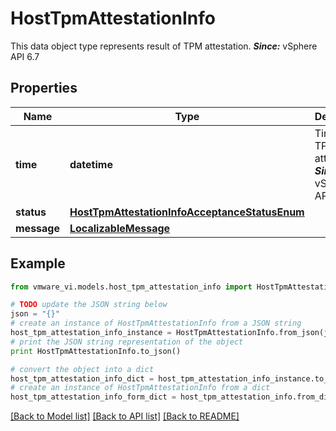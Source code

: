 # HostTpmAttestationInfo

This data object type represents result of TPM attestation.  ***Since:*** vSphere API 6.7 

## Properties
Name | Type | Description | Notes
------------ | ------------- | ------------- | -------------
**time** | **datetime** | Time of TPM attestation.  ***Since:*** vSphere API 6.7  | 
**status** | [**HostTpmAttestationInfoAcceptanceStatusEnum**](HostTpmAttestationInfoAcceptanceStatusEnum.md) |  | 
**message** | [**LocalizableMessage**](LocalizableMessage.md) |  | [optional] 

## Example

```python
from vmware_vi.models.host_tpm_attestation_info import HostTpmAttestationInfo

# TODO update the JSON string below
json = "{}"
# create an instance of HostTpmAttestationInfo from a JSON string
host_tpm_attestation_info_instance = HostTpmAttestationInfo.from_json(json)
# print the JSON string representation of the object
print HostTpmAttestationInfo.to_json()

# convert the object into a dict
host_tpm_attestation_info_dict = host_tpm_attestation_info_instance.to_dict()
# create an instance of HostTpmAttestationInfo from a dict
host_tpm_attestation_info_form_dict = host_tpm_attestation_info.from_dict(host_tpm_attestation_info_dict)
```
[[Back to Model list]](../README.md#documentation-for-models) [[Back to API list]](../README.md#documentation-for-api-endpoints) [[Back to README]](../README.md)


